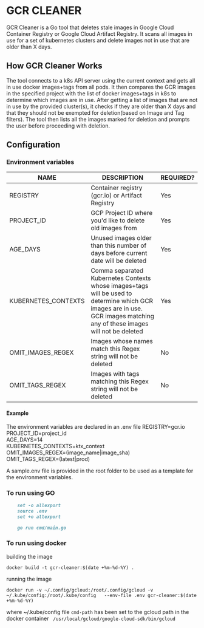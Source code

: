 # GCR CLEANER
GCR Cleaner is a Go tool that deletes stale images in Google Cloud Container Registry or Google Cloud Artifact Registry.
It scans all images in use for a set of kubernetes clusters and delete images not in use that are older than X days. 

## How GCR Cleaner Works
The tool connects to a k8s API server using the current context and gets all in use docker images+tags from all pods. It then compares the GCR images in 
the specified project with the list of docker images+tags in k8s to determine which images are in use. After getting a list of images that are not in use by the
provided cluster(s), it checks if they are older than X days and that they should not be exempted for deletion(based on Image and Tag filters).
The tool then lists all the images marked for deletion and prompts the user before proceeding with deletion.

## Configuration
### Environment variables
| NAME                    | DESCRIPTION                                         | REQUIRED?                     |
| ------------------------ | --------------------------------------------------- | ----------------------------- |
| REGISTRY                | Container registry (gcr.io) or Artifact Registry      | Yes |
| PROJECT_ID              | GCP Project ID where you'd like to delete old images from | Yes |
| AGE_DAYS                | Unused images older than this number of days before current date will be deleted | Yes |
| KUBERNETES_CONTEXTS     | Comma separated Kubernetes Contexts whose images+tags will be used to determine which GCR images are in use. GCR images matching any of these images  will not be deleted | Yes |
| OMIT_IMAGES_REGEX       | Images whose names match this Regex string will not be deleted | No |
| OMIT_TAGS_REGEX         | Images with tags matching this Regex string will not be deleted | No |

#### Example
The environment variables are declared in an .env file
REGISTRY=gcr.io  
PROJECT_ID=project_id  
AGE_DAYS=14  
KUBERNETES_CONTEXTS=ktx_context  
OMIT_IMAGES_REGEX=(image_name|image_sha)  
OMIT_TAGS_REGEX=(latest|prod)  

A sample.env file is provided in the root folder to be used as a template for the environment variables.

### To run using GO
```markdown
    set -o allexport
    source .env
    set +o allexport
```

```markdown
    go run cmd/main.go

```

### To run using docker 

building the image 

```
docker build -t gcr-cleaner:$(date +%m-%d-%Y) .
```

running the image
```
docker run -v ~/.config/gcloud:/root/.config/gcloud -v ~/.kube/config:/root/.kube/config   --env-file .env gcr-cleaner:$(date +%m-%d-%Y)

```
where ~/.kube/config file ```cmd-path``` has been set to the gcloud path in the docker container ``` /usr/local/gcloud/google-cloud-sdk/bin/gcloud```